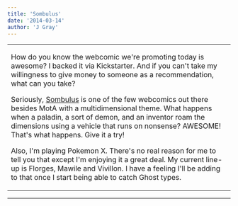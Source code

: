```yaml
---
title: 'Sombulus'
date: '2014-03-14'
author: 'J Gray'
---
```


<div>
<!-- Main content here -->
<table border="0" class="post"><tbody><tr><td>
   
   <div class="post_body">
       <p>How do you know the webcomic we're promoting today is awesome? I backed it via Kickstarter. And if you can't take my willingness to give money to someone as a recommendation, what can you take? </p><p>Seriously, <a href="https://www.comic-rocket.com/explore/sombulus/" target="_blank">Sombulus</a> is one of the few webcomics out there besides MotA with a multidimensional theme. What happens when a paladin, a sort of demon, and an inventor roam the dimensions using a vehicle that runs on nonsense? AWESOME! That's what happens. Give it a try!</p><p>Also, I'm playing Pokemon X. There's no real reason for me to tell you that except I'm enjoying it a great deal. My current line-up is Florges, Mawile and Vivillon. I have a feeling I'll be adding to that once I start being able to catch Ghost types. </p>
   </div>
   </td></tr>
   </tbody></table><hr><table style="width:100%; border:0;" class="comment_table"><tbody></tbody></table>
<!-- End main content -->
              </div>
